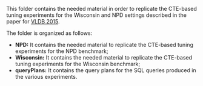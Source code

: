 This folder contains the needed material in order to replicate the CTE-based tuning experiments for the Wisconsin and NPD settings described in the paper for [VLDB 2015](vldb-2015).

The folder is organized as follows:

- **NPD:** It contains the needed material to replicate the CTE-based tuning experiments for the NPD benchmark;
- **Wisconsin:** It contains the needed material to replicate the CTE-based tuning experiments for the Wisconsin benchmark;
- **queryPlans:** It contains the query plans for the SQL queries produced in the various experiments.
